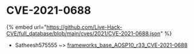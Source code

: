# CVE-2021-0688
{% embed url="https://github.com/Live-Hack-CVE/full_database/blob/main/cves/2021/CVE-2021-0688.json" %}

* Satheesh575555 ~> [frameworks_base_AOSP10_r33_CVE-2021-0688](https://www.alice-snow.ru/2021/database/cve-2021-0688/frameworks_base_aosp10_r33_cve-2021-0688-satheesh575555)